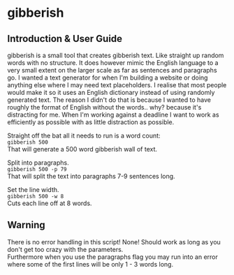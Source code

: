 # gibberish

## Introduction & User Guide
gibberish is a small tool that creates gibberish text. Like straight up random words with no structure. It does however mimic the English language to a very small extent on the larger scale as far as sentences and paragraphs go. I wanted a text generator for when I'm building a website or doing anything else where I may need text placeholders. I realise that most people would make it so it uses an English dictionary instead of using randomly generated text. The reason I didn't do that is because I wanted to have roughly the format of English without the words.. why? because it's distracting for me. When I'm working against a deadline I want to work as efficiently as possible with as little distraction as possible.  

Straight off the bat all it needs to run is a word count:  
`gibberish 500`   
That will generate a 500 word gibberish wall of text.  
  
Split into paragraphs.  
`gibberish 500 -p 79`  
That will split the text into paragraphs 7-9 sentences long.   
  
Set the line width.  
`gibberish 500 -w 8`  
Cuts each line off at 8 words.  
  
## Warning
There is no error handling in this script! None! Should work as long as you don't get too crazy with the parameters.   
Furthermore when you use the paragraphs flag you may run into an error where some of the first lines will be only 1 - 3 words long.

